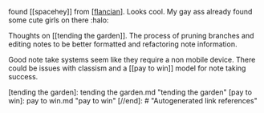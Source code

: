 found [[spacehey]] from [[flancian]]. Looks cool. My gay ass already found some cute girls on there :halo:

Thoughts on [[tending the garden]]. The process of pruning branches and editing notes to be better formatted and refactoring note information.

Good note take systems seem like they require a non mobile device. There could be issues with classism and a [[pay to win]] model for note taking success.



[//begin]: # "Autogenerated link references for markdown compatibility"
[flancian]: flancian.md "flancian"
[tending the garden]: tending the garden.md "tending the garden"
[pay to win]: pay to win.md "pay to win"
[//end]: # "Autogenerated link references"

